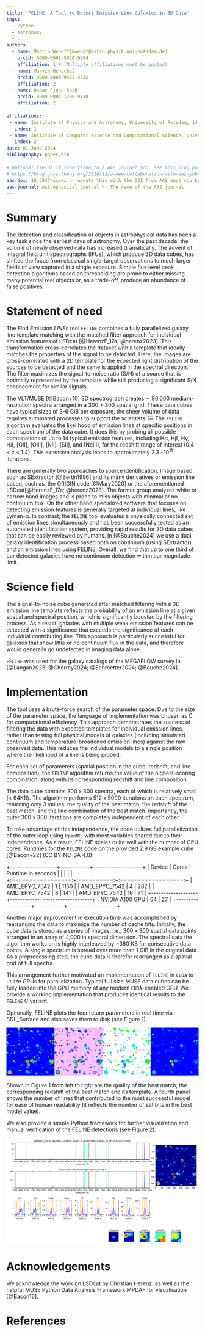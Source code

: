 ```yaml
---
title: 'FELINE: A Tool to Detect Emission Line Galaxies in 3D Data'
tags:
  - Python
  - astronomy
  - ...
authors:
  - name: Martin Wendt^[mwendt@astro.physik.uni-potsdam.de]
    orcid: 0000-0001-5020-9994
    affiliation: 1 # (Multiple affiliations must be quoted)
  - name: Marvin Henschel
    orcid: 0009-0000-9462-433X
    affiliation: 2
  - name: Oskar Fjonn Soth
    orcid: 0009-0004-1200-9130
    affiliation: 2

affiliations:
 - name: Institute of Physics and Astronomy, University of Potsdam, 14476 Potsdam, Germany
   index: 1
 - name: Institute of Computer Science and Computational Science, University of Potsdam, 14476 Potsdam, Germany
   index: 2
date: 01 June 2024
bibliography: paper.bib

# Optional fields if submitting to a AAS journal too, see this blog post:
# https://blog.joss.theoj.org/2018/12/a-new-collaboration-with-aas-publishing
aas-doi: 10.3847/xxxxx <- update this with the DOI from AAS once you know it.
aas-journal: Astrophysical Journal <- The name of the AAS journal.
---
```



# Summary
The detection and classification of objects in astrophysical data has been a key task since the earliest days of astronomy. Over the past decade, the volume of newly observed data has increased dramatically. The advent of integral field unit spectrographs (IFUs), which produce 3D data cubes, has shifted the focus from classical single-target observations to much larger fields of view captured in a single exposure.
Simple flux level peak detection algorithms based on thresholding are prone to either missing many potential real objects or, as a trade-off, produce an abundance of false positives.

# Statement of need
The *F*ind *E*mission *LINE*s tool ``FELINE`` combines a fully parallelized galaxy line template matching with the matched filter approach for individual emission features of LSDcat [@HerenzE_17a; @herenz2023].
This transformation cross-correlates the dataset with a template that ideally matches the properties of the signal to be detected. Here, the images are cross-correlated with a 2D template for the expected light distribution of the sources to be detected and the same is applied in the spectral direction. The filter maximizes the signal-to-noise ratio (S/N) of a source that is optimally represented by the template while still producing a significant S/N enhancement for similar signals.

The VLT/MUSE [@Bacon+10] 3D spectrograph creates $\sim$ 90,000 medium-resolution spectra arranged in a 300 $\times$ 300 spatial grid.
These data cubes have typical sizes of 3-6 GiB per exposure, the sheer volume of data
requires automated processes to support the scientists.
￼
The ``FELINE`` algorithm evaluates the likelihood of emission lines at specific positions in each spectrum of the data cube. It does this by probing all possible combinations of up to 14 typical emission features, including Hα, Hβ, Hγ, Hδ, [OII], [OIII], [NII], [SII], and [NeIII], for the redshift range of interest (0.4 < z < 1.4). This extensive analysis leads to approximately $2.3\cdot 10^{11}$  iterations.

There are generally two approaches to source identification. Image based, such as SExtractor [@Bertin1996] and its many
derivatives or emission line based, such as, the ORIGIN code [@Mary2020] or the aforementioned LSDcat[@HerenzE_17a; @herenz2023].
The former group analyzes white or narrow band images and is prone to miss objects with minimal or no continuum flux.
On the other hand specialized software that focuses on detecting emission features is generally targeted at individual lines, like Lyman-$\alpha$. In contrast, the ``FELINE`` tool evaluates a physically connected set of emission lines simultaneously
and has been successfully tested as an automated identification system, providing rapid results for 3D data cubes that can be easily reviewed by humans.
In [@Bouche2024] we use a dual galaxy identiﬁcation process based both on continuum (using SExtractor) and on
emission lines using FELINE. Overall, we find that up to one third of our detected galaxies have no continuum
detection within our magnitude limit.

# Science field
The signal-to-noise cube generated after matched filtering with a 3D emission line template reflects the probability of an emission line at a given spatial and spectral position,
which is significantly boosted by the filtering process.
As a result, galaxies with multiple weak emission features can be detected with a significance that exceeds the significance of each individual contributing line.
This approach is particularly successful for galaxies that show little or no continuum flux in the data, and therefore would generally go undetected in imaging data alone.

``FELINE`` was used for the galaxy catalogs of the MEGAFLOW survey in [@Langan2023; @Cherrey2024; @Schroetter2024; @Bouche2024].

# Implementation
The tool uses a brute-force search of the parameter space. Due to the size of the parameter space, the language of implementation was chosen as C for computational efficiency. This approach demonstrates the success of filtering the data with expected templates for individual emission lines, rather than testing full physical models of galaxies (including simulated continuum and temperature-broadened emission lines) against the raw observed data. This reduces the individual models to a single position where the likelihood of a line is being probed.

For each set of parameters (spatial position in the cube, redshift, and line composition), the ``FELINE`` algorithm returns the value of the highest-scoring combination, along with its corresponding redshift and line composition.

The data cube contains 300 x 300 spectra, each of which is relatively small (< 64KB). The algorithm performs 512 x 5000 iterations on each spectrum, returning only 3 values: the quality of the best match, the redshift of the best match, and the line combination of the best match. Importantly, the outer 300 x 300 iterations are completely independent of each other.

To take advantage of this independence, the code utilizes full parallelization of the outer loop using ``OpenMP``, with most variables shared due to their independence. As a result, FELINE scales quite well with the number of CPU cores.
Runtimes for the ``FELINE`` code on the provided 2.9 GB example cube [@Bacon+22] (CC BY-NC-SA 4.0):

+-------------------+------------+--------------------+
| Device            | Cores      | Runtime in seconds |
|                   |            |                    |
+:=================:+:==========:+:==================:+
| AMD_EPYC_7542     |        1   |            1150    |
| AMD_EPYC_7542     |        4   |             282    |
| AMD_EPYC_7542     |        8   |             141    |
| AMD_EPYC_7542     |       16   |              71    |
+-------------------+------------+--------------------+
| NVIDIA A100 GPU   |       64   |              27    |
+-------------------+------------+--------------------+

Another major improvement in execution time was accomplished by rearranging the data to maximize the number of cache hits. Initially, the cube data is stored as a series of images, i.e., 300 x 300 spatial data points arranged in an array of 4,000 in spectral dimension. 
The spectral data the algorithm works on is highly interleaved by ~360 KB for consecutive data points. A single spectrum is spread over more than 1 GiB in the original data.
As a preprocessing step, the cube data is therefor rearranged as a spatial grid of full spectra. 

This arrangement further motivated an implementation of ``FELINE`` in ``CUDA`` to utilize GPUs for parallelization.
Typical full size MUSE data cubes can be fully loaded into the GPU memory of any modern ``CUDA``-enabled GPU.
We provide a working implementation that produces identical results to the ``FELINE`` C variant.

Optionally, FELINE plots the four return parameters in real time via SDL_Surface and also saves them to disk
(see Figure 1).

![The visual FELINE output displays four metrics: signal strength, template, redshift, and line count. These values are presented using a shared color scheme to distinguish between the various peaks and objects. \label{fig:results}](feline_result.png)

Shown in Figure 1 from left to right are the quality of the best match, the corresponding redshift of the best match and its template. A fourth panel shows the number of lines that contributed to the most successful model for ease of human readability (it reflects the number of set bits in the best model value). 

We also provide a simple Python framework for further visualization and manual verification of the FELINE detections (see Figure 2).

![Plot generated from an individual source in the FELINE result.\label{fig:visualization}](feline_plot.png)


# Acknowledgements

We acknowledge the work on LSDcat by Christian Herenz, as well as the helpful MUSE Python Data Analysis Framework MPDAF for visualisation [@Bacon16].

# References


